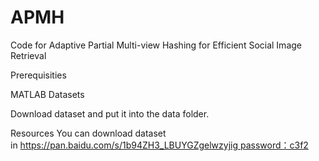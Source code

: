 # APMH

Code for Adaptive Partial Multi-view Hashing for Efficient Social Image Retrieval

Prerequisities

MATLAB
Datasets

Download dataset and put it into the data folder.

Resources
You can download dataset in https://pan.baidu.com/s/1b94ZH3_LBUYGZgelwzyjig password：c3f2
